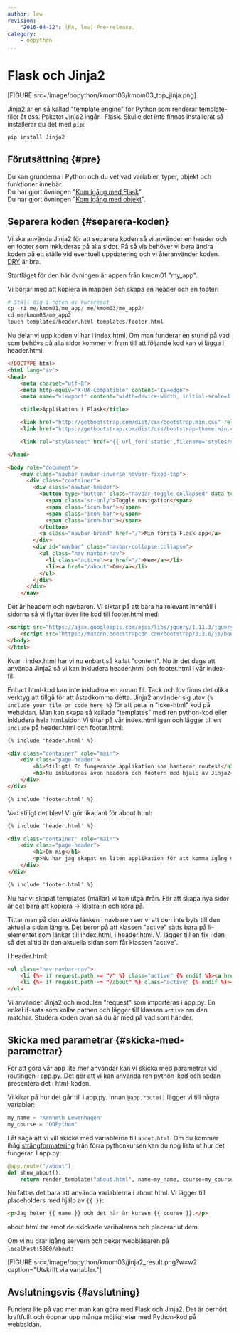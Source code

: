 ```yaml
---
author: lew
revision:
    "2016-04-12": (PA, lew) Pre-release.
category:
    - oopython
...
```

Flask och Jinja2
===================================

[FIGURE src=/image/oopython/kmom03/kmom03_top_jinja.png]

[Jinja2](http://jinja.pocoo.org/) är en så kallad "template engine" för Python som renderar template-filer åt oss. Paketet Jinja2 ingår i Flask. Skulle det inte finnas installerat så installerar du det med `pip`:

```python
pip install Jinja2
```

<!--more-->



Förutsättning {#pre}
-------------------------------

Du kan grunderna i Python och du vet vad variabler, typer, objekt och funktioner innebär.  
Du har gjort övningen "[Kom igång med Flask](kunskap/kom-igang-med-flask)".  
Du har gjort övningen "[Kom igång med objekt](kunskap/kom-igang-med-objekt)".



Separera koden {#separera-koden}
------------------------------

Vi ska använda Jinja2 för att separera koden så vi använder en header och en footer som inkluderas på alla sidor. På så vis behöver vi bara ändra koden på ett ställe vid eventuell uppdatering och vi återanvänder koden. [DRY](https://en.wikipedia.org/wiki/Don%27t_repeat_yourself) är bra.  

Startläget för den här övningen är appen från kmom01 "my_app".  

Vi börjar med att kopiera in mappen och skapa en header och en footer:

```python
# Ställ dig i roten av kursrepot
cp -ri me/kmom01/me_app/ me/kmom03/me_app2/
cd me/kmom03/me_app2
touch templates/header.html templates/footer.html
```

Nu delar vi upp koden vi har i index.html. Om man funderar en stund på vad som behövs på alla sidor kommer vi fram till att följande kod kan vi lägga i header.html:

```html
<!DOCTYPE html>
<html lang="sv">
<head>
    <meta charset="utf-8">
    <meta http-equiv="X-UA-Compatible" content="IE=edge">
    <meta name="viewport" content="width=device-width, initial-scale=1, shrink-to-fit=no">

    <title>Applikation i Flask</title>

    <link href="http://getbootstrap.com/dist/css/bootstrap.min.css" rel="stylesheet">
    <link href="https://getbootstrap.com/dist/css/bootstrap-theme.min.css" rel="stylesheet">

    <link rel="stylesheet" href="{{ url_for('static',filename='styles/style.css') }}">

</head>

<body role="document">
    <nav class="navbar navbar-inverse navbar-fixed-top">
      <div class="container">
        <div class="navbar-header">
          <button type="button" class="navbar-toggle collapsed" data-toggle="collapse" data-target="#navbar" aria-expanded="false" aria-controls="navbar">
            <span class="sr-only">Toggle navigation</span>
            <span class="icon-bar"></span>
            <span class="icon-bar"></span>
            <span class="icon-bar"></span>
          </button>
          <a class="navbar-brand" href="/">Min första Flask app</a>
        </div>
        <div id="navbar" class="navbar-collapse collapse">
          <ul class="nav navbar-nav">
            <li class="active"><a href="/">Hem</a></li>
            <li><a href="/about">Om</a></li>
          </ul>
        </div>
      </div>
    </nav>
```

Det är headern och navbaren. Vi siktar på att bara ha relevant innehåll i sidorna så vi flyttar över lite kod till footer.html med:

```html
<script src="https://ajax.googleapis.com/ajax/libs/jquery/1.11.3/jquery.min.js"></script>
    <script src="https://maxcdn.bootstrapcdn.com/bootstrap/3.3.6/js/bootstrap.min.js"></script>
</body>
</html>
```

Kvar i index.html har vi nu enbart så kallat "content". Nu är det dags att använda Jinja2 så vi kan inkludera header.html och footer.html i vår index-fil.  

Enbart html-kod kan inte inkludera en annan fil. Tack och lov finns det olika verktyg att tillgå för att åstadkomma detta. Jinja2 använder sig utav `{% include your file or code here %}` för att peta in "icke-html" kod på websidan. Man kan skapa så kallade "templates" med ren python-kod eller inkludera hela html.sidor. Vi tittar på vår index.html igen och lägger till en `include` på header.html och footer.html:

```html
{% include 'header.html' %}

<div class="container" role="main">
    <div class="page-header">
        <h1>Stiligt! En fungerande applikation som hanterar routes!</h1>
        <h3>Nu inkluderas även headern och footern med hjälp av Jinja2</h3>
    </div>
</div>

{% include 'footer.html' %}
```

Vad stiligt det blev! Vi gör likadant för about.html:

```html
{% include 'header.html' %}

<div class="container" role="main">
    <div class="page-header">
        <h1>Om mig</h1>
        <p>Nu har jag skapat en liten applikation för att komma igång med Flask.</p>
    </div>
</div>

{% include 'footer.html' %}
```

Nu har vi skapat templates (mallar) vi kan utgå ifrån. För att skapa nya sidor är det bara att kopiera -> klistra in och köra på.  

Tittar man på den aktiva länken i navbaren ser vi att den inte byts till den aktuella sidan längre. Det beror på att klassen "active" sätts bara på li-elementet som länkar till index.html, i header.html. Vi lägger till en fix i den så det alltid är den aktuella sidan som får klassen "active".  

I header.html:

```html
<ul class="nav navbar-nav">
    <li {%- if request.path == "/" %} class="active" {% endif %}><a href="/">Hem</a></li>
    <li {%- if request.path == "/about" %} class="active" {% endif %}><a href="/about">Om</a></li>
</ul>
```

Vi använder Jinja2 och modulen "request" som importeras i app.py. En enkel if-sats som kollar pathen och lägger till klassen `active` om den matchar. Studera koden ovan så du är med på vad som händer.



Skicka med parametrar {#skicka-med-parametrar}
------------------------------

För att göra vår app lite mer användar kan vi skicka med parametrar vid routingen i app.py. Det gör att vi kan använda ren python-kod och sedan presentera det i html-koden.  

Vi kikar på hur det går till i app.py. Innan `@app.route()` lägger vi till några variabler:  

```python
my_name = "Kenneth Lewenhagen"
my_course = "OOPython"
```

Låt säga att vi vill skicka med variablerna till `about.html`. Om du kommer ihåg [strängformatering](https://www.youtube.com/watch?v=BkMm0lX-Ytc&list=PLKtP9l5q3ce93pTlN_dnDpsTwGLCXJEpd&index=18) från förra pythonkursen kan du nog lista ut hur det fungerar. I app.py:

```python
@app.route("/about")
def show_about():
    return render_template("about.html", name=my_name, course=my_course)
```

Nu fattas det bara att använda variablerna i about.html. Vi lägger till placeholders med hjälp av `{{ }}`:

```html
<p>Jag heter {{ name }} och det här är kursen {{ course }}.</p>
```

about.html tar emot de skickade varibalerna och placerar ut dem.

Om vi nu drar igång servern och pekar webbläsaren på `localhost:5000/about`:

[FIGURE src=/image/oopython/kmom03/jinja2_result.png?w=w2 caption="Utskrift via variabler."]



Avslutningsvis {#avslutning}
------------------------------

Fundera lite på vad mer man kan göra med Flask och Jinja2. Det är oerhört kraftfullt och öppnar upp många möjligheter med Python-kod på webbsidan.
